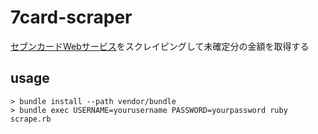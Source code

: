 7card-scraper
=============

[セブンカードWebサービス]( https://7card.jcb.co.jp/Login )をスクレイピングして未確定分の金額を取得する

## usage

```
> bundle install --path vendor/bundle
> bundle exec USERNAME=yourusername PASSWORD=yourpassword ruby scrape.rb
```
